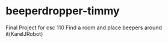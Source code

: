 # beeperdropper-timmy
Final Project for csc 110 Find a room and place beepers around it(KarelJRobot)
